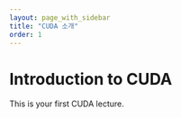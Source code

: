 ```yaml
---
layout: page_with_sidebar
title: "CUDA 소개"
order: 1
---
```


# Introduction to CUDA

This is your first CUDA lecture.